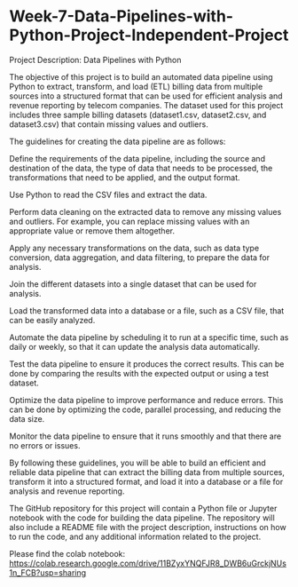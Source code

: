 # Week-7-Data-Pipelines-with-Python-Project-Independent-Project

Project Description: Data Pipelines with Python

The objective of this project is to build an automated data pipeline using Python to extract, transform, and load (ETL) billing data from multiple sources into a structured format that can be used for efficient analysis and revenue reporting by telecom companies. The dataset used for this project includes three sample billing datasets (dataset1.csv, dataset2.csv, and dataset3.csv) that contain missing values and outliers.

The guidelines for creating the data pipeline are as follows:

Define the requirements of the data pipeline, including the source and destination of the data, the type of data that needs to be processed, the transformations that need to be applied, and the output format.

Use Python to read the CSV files and extract the data.

Perform data cleaning on the extracted data to remove any missing values and outliers. For example, you can replace missing values with an appropriate value or remove them altogether.

Apply any necessary transformations on the data, such as data type conversion, data aggregation, and data filtering, to prepare the data for analysis.

Join the different datasets into a single dataset that can be used for analysis.

Load the transformed data into a database or a file, such as a CSV file, that can be easily analyzed.

Automate the data pipeline by scheduling it to run at a specific time, such as daily or weekly, so that it can update the analysis data automatically.

Test the data pipeline to ensure it produces the correct results. This can be done by comparing the results with the expected output or using a test dataset.

Optimize the data pipeline to improve performance and reduce errors. This can be done by optimizing the code, parallel processing, and reducing the data size.

Monitor the data pipeline to ensure that it runs smoothly and that there are no errors or issues.

By following these guidelines, you will be able to build an efficient and reliable data pipeline that can extract the billing data from multiple sources, transform it into a structured format, and load it into a database or a file for analysis and revenue reporting.

The GitHub repository for this project will contain a Python file or Jupyter notebook with the code for building the data pipeline. The repository will also include a README file with the project description, instructions on how to run the code, and any additional information related to the project.

Please find the colab notebook: https://colab.research.google.com/drive/11BZyxYNQFJR8_DWB6uGrckjNUs1n_FCB?usp=sharing
